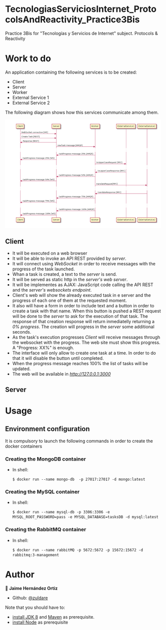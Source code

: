 # TecnologiasServiciosInternet_ProtocolsAndReactivity_Practice3Bis
Practice 3Bis for  "Tecnologías y Servicios de Internet" subject. Protocols &amp; Reactivity

# Work to do

An application containing the following services is to be created:
- Client
- Server
- Worker
- External Service 1
- External Service 2

The following diagram shows how this services communicate among them.

![img.png](serviceDiagram.png)

## Client
- It will be executed on a web browser
- It will be able to invoke an API REST provided by _server_.
- It will connect using _WebSocket_ in order to receive messages with the progress of the task launched.
- Whan a task is created, a text to the _server_ is send.
- It will be served as static http in the _server's web server_.
- It will be implementes as AJAX: JavaScript code calling the API REST and the _server's websockets endpoint_.
- Client's web will show the already executed task in e server and the progress of each one of them at the requested moment.
- It also will have a form in order to include text and a button in order to create a task with that name. When this button is pushed a REST request will be done to the _server_ to ask for the execution of that task. The response of that creation response will return inmediatelly returning a *0% progress*. The creation will progress in the _server_ some additional seconds.
- As the task's execution progresses _Client_ will receive messages through the websocket with the progress. The web site must show this progress. A "Progress: XX%" is enough.
- The interface will only allow to create one task at a time. In order to do that it will disable the button until completed.
- When the progress message reaches 100% the list of tasks will be updated.
- The web will be available in _http://127.0.0.1:3000_

## Server
# Usage

## Environment configuration
It is compulsory to launch the following commands in order to create the docker containers

### Creating the MongoDB container
- In shell:
    ```shell script
    $ docker run --name mongo-db  -p 27017:27017 -d mongo:latest
    ```
  
### Creating the MySQL container
- In shell:
    ```shell script
    $ docker run --name mysql-db -p 3306:3306 -e MYSQL_ROOT_PASSWORD=pass -e MYSQL_DATABASE=tasksDB -d mysql:latest
    ```
  
### Creating the RabbitMQ container
- In shell:
    ```shell script
    $ docker run --name rabbitMQ -p 5672:5672 -p 15672:15672 -d rabbitmq:3-management
    ```
  
# Author

👤 **Jaime Hernández Ortiz**

* Github: [@zuldare](https://github.com/zuldare)

Note that you should have to:
- [install JDK 8](https://www.oracle.com/java/technologies/javase/javase-jdk8-downloads.html) and [Maven](https://maven.apache.org/install.html) as prerequisite.
- [install Node](http://www.google.com) as prerequisite